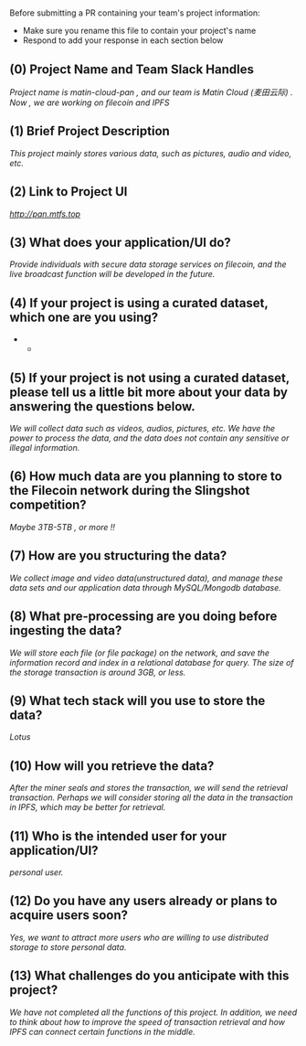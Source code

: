# <Project Name>

Before submitting a PR containing your team's project information:
- Make sure you rename this file to contain your project's name
- Respond to add your response in each section below

## (0) Project Name and Team Slack Handles

*Project name is matin-cloud-pan , and our team is Matin Cloud (麦田云际) . Now , we are working on filecoin and IPFS*

## (1) Brief Project Description

*This project mainly stores various data, such as pictures, audio and video, etc.*

## (2) Link to Project UI

*http://pan.mtfs.top*

## (3) What does your application/UI do?

*Provide individuals with secure data storage services on filecoin, and the live broadcast function will be developed in the future.*

## (4) If your project is using a curated dataset, which one are you using?

* *

## (5) If your project is not using a curated dataset, please tell us a little bit more about your data by answering the questions below.

*We will collect data such as videos, audios, pictures, etc. We have the power to process the data, and the data does not contain any sensitive or illegal information.*

## (6) How much data are you planning to store to the Filecoin network during the Slingshot competition?

*Maybe 3TB-5TB , or more !!*

## (7) How are you structuring the data?

*We collect image and video data(unstructured data), and manage these data sets and our application data through MySQL/Mongodb database.*

## (8) What pre-processing are you doing before ingesting the data?

*We will store each file (or file package) on the network, and save the information record and index in a relational database for query. The size of the storage transaction is around 3GB, or less.*

## (9)  What tech stack will you use to store the data?

*Lotus*

## (10) How will you retrieve the data?

*After the miner seals and stores the transaction, we will send the retrieval transaction. Perhaps we will consider storing all the data in the transaction in IPFS, which may be better for retrieval.*

## (11) Who is the intended user for your application/UI?

*personal user.*

## (12) Do you have any users already or plans to acquire users soon?

*Yes, we want to attract more users who are willing to use distributed storage to store personal data.*

## (13) What challenges do you anticipate with this project?

*We have not completed all the functions of this project. In addition, we need to think about how to improve the speed of transaction retrieval and how IPFS can connect certain functions in the middle.*
